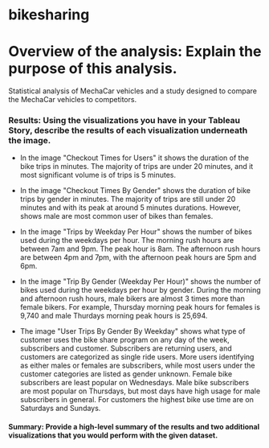 # bikesharing

# Overview of the analysis: Explain the purpose of this analysis.

Statistical analysis of MechaCar vehicles and a study designed to compare the MechaCar vehicles to competitors.

### Results: Using the visualizations you have in your Tableau Story, describe the results of each visualization underneath the image.

* In the image "Checkout Times for Users" it shows the duration of the bike trips in minutes. The majority of trips are under 20 minutes, and it most significant volume is of trips is 5 minutes.


* In the image "Checkout Times By Gender" shows the duration of bike trips by gender in minutes. The majority of trips are still under 20 minutes and with its peak at around 5 minutes durations. However, shows male are most common user of bikes than females.


* In the image "Trips by Weekday Per Hour" shows the number of bikes used during the weekdays per hour. The morning rush hours are between 7am and 9pm. The peak hour is 8am. The afternoon rush hours are between 4pm and 7pm, with the afternoon peak hours are 5pm and 6pm.


* In the image "Trip By Gender (Weekday Per Hour)" shows the number of bikes used during the weekdays per hour by gender. During the morning and afternoon rush hours, male bikers are almost 3 times more than female bikers. For example, Thursday morning peak hours for females is 9,740 and male Thurdays morning peak hours is 25,694.


* The image "User Trips By Gender By Weekday" shows what type of customer uses the bike share program on any day of the week, subscribers and customer. Subscribers are returning users, and customers are categorized as single ride users. More users identifying as either males or females are subscribers, while most users under the customer categories are listed as gender unknown. Female bike subscribers are least popular on Wednesdays. Male bike subscribers are most popular on Thursdays, but most days have high usage for male subscribers in general. For customers the highest bike use time are on Saturdays and Sundays.


#### Summary: Provide a high-level summary of the results and two additional visualizations that you would perform with the given dataset.
